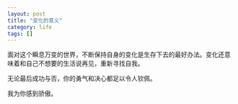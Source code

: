 ```yaml
---
layout: post
title: "变化的意义"
category: life
tags: []
---
```



面对这个瞬息万变的世界，不断保持自身的变化是生存下去的最好办法。变化还意味着和自己不想要的生活说再见，重新寻找自我。


无论最后成功与否，你的勇气和决心都足以令人钦佩。


我为你感到骄傲。
